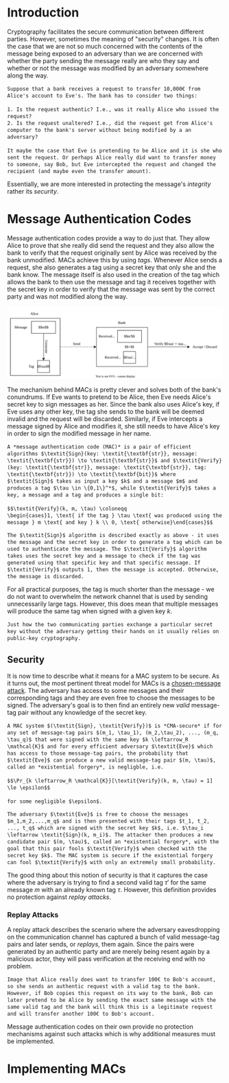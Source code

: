 # Introduction
Cryptography facilitates the secure communication between different parties. However, sometimes the meaning of "security" changes. It is often the case that we are not so much concerned with the contents of the message being exposed to an adversary than we are concerned with whether the party sending the message really are who they say and whether or not the message was modified by an adversary somewhere along the way.

```admonish example
Suppose that a bank receives a request to transfer 10,000€ from Alice's account to Eve's. The bank has to consider two things:

1. Is the request authentic? I.e., was it really Alice who issued the request?
2. Is the request unaltered? I.e., did the request get from Alice's computer to the bank's server without being modified by a an adversary?

It maybe the case that Eve is pretending to be Alice and it is she who sent the request. Or perhaps Alice really did want to transfer money to someone, say Bob, but Eve intercepted the request and changed the recipient (and maybe even the transfer amount).
```

Essentially, we are more interested in protecting the message's *integrity* rather its *security*.

# Message Authentication Codes
Message authentication codes provide a way to do just that. They allow Alice to prove that she really did send the request and they also allow the bank to verify that the request originally sent by Alice was received by the bank unmodified. MACs achieve this by using *tags*. Whenever Alice sends a request, she also generates a tag using a secret key that only she and the bank know. The message itself is also used in the creation of the tag which allows the bank to then use the message and tag it receives together with the secret key in order to verify that the message was sent by the correct party and was not modified along the way.

![](Resources/Images/MACs/MAC%20Mechanism.svg)

The mechanism behind MACs is pretty clever and solves both of the bank's conundrums. If Eve wants to pretend to be Alice, then Eve needs Alice's secret key to sign messages as her. Since the bank also uses Alice's key, if Eve uses any other key, the tag she sends to the bank will be deemed invalid and the request will be discarded. Similarly, if Eve intercepts a message signed by Alice and modifies it, she still needs to have Alice's key in order to sign the modified message in her name.

```admonish danger title="Definition: Message Authentication Code"
A *message authentication code (MAC)* is a pair of efficient algorithms $\textit{Sign}(key: \textit{\textbf{str}}, message: \textit{\textbf{str}}) \to \textit{\textbf{str}}$ and $\textit{Verify}(key: \textit{\textbf{str}}, message: \textit{\textbf{str}}, tag: \textit{\textbf{str}}) \to \textit{\textbf{bit}}$ where $\textit{Sign}$ takes as input a key $k$ and a message $m$ and produces a tag $\tau \in \{0,1\}^*$, while $\textit{Verify}$ takes a key, a message and a tag and produces a single bit:

$$\textit{Verify}(k, m, \tau) \coloneqq 
\begin{cases}1, \text{ if the tag } \tau \text{ was produced using the message } m \text{ and key } k \\ 0, \text{ otherwise}\end{cases}$$
```

```admonish tip title="Definition Breakdown"
The $\textit{Sign}$ algorithm is described exactly as above - it uses the message and the secret key in order to generate a tag which can be used to authenticate the message. The $\textit{Verify}$ algorithm takes uses the secret key and a message to check if the tag was generated using that specific key and that specific message. If $\textit{Verify}$ outputs 1, then the message is accepted. Otherwise, the message is discarded.
```

For all practical purposes, the tag is much shorter than the message - we do not want to overwhelm the network channel that is used by sending unnecessarily large tags. However, this does mean that multiple messages will produce the same tag when signed with a given key $k$.

```admonish note
Just how the two communicating parties exchange a particular secret key without the adversary getting their hands on it usually relies on public-key cryptography. 
```

## Security
It is now time to describe what it means for a MAC system to be secure. As it turns out, the most pertinent threat model for MACs is a [chosen-message attack](index.md). The adversary has access to some messages and their corresponding tags and they are even free to choose the messages to be signed. The adversary's goal is to then find an entirely new *valid* message-tag pair without any knowledge of the secret key.

```admonish danger title="Definition: CMA-Security for Message Authentication Codes"
A MAC system $(\textit{Sign}, \textit{Verify})$ is *CMA-secure* if for any set of message-tag pairs $(m_1, \tau_1), (m_2,\tau_2), ..., (m_q, \tau_q)$ that were signed with the same key $k \leftarrow_R \mathcal{K}$ and for every efficient adversary $\textit{Eve}$ which has access to those message-tag pairs, the probability that $\textit{Eve}$ can produce a new valid message-tag pair $(m, \tau)$, called an *existential forgery*, is negligble, i.e.

$$\Pr_{k \leftarrow_R \mathcal{K}}[\textit{Verify}(k, m, \tau) = 1] \le \epsilon$$

for some negligible $\epsilon$.
```

```admonish tip title="Definition Breakdown"
The adversary $\textit{Eve}$ is free to choose the messages $m_1,m_2,...,m_q$ and is then presented with their tags $t_1, t_2, ..., t_q$ which are signed with the secret key $k$, i.e. $\tau_i \leftarrow \textit{Sign}(k, m_i)$. The attacker then produces a new candidate pair $(m, \tau)$, called an *existential forgery*, with the goal that this pair fools $\textit{Verify}$ when checked with the secret key $k$. The MAC system is secure if the existential forgery can fool $\textit{Verify}$ with only an extremely small probability.
```

The good thing about this notion of security is that it captures the case where the adversary is trying to find a second valid tag $\tau'$ for the same message $m$ with an already known tag $\tau$. However, this definition provides no protection against *replay attacks*.

### Replay Attacks
A replay attack describes the scenario where the adversary eavesdropping on the communication channel has captured a bunch of valid message-tag pairs and later sends, or *replays*, them again. Since the pairs were generated by an authentic party and are merely being resent again by a malicious actor, they will pass verification at the receiving end with no problem.

```admonish example
Image that Alice really does want to transfer 100€ to Bob's account, so she sends an authentic request with a valid tag to the bank. However, if Bob copies this request on its way to the bank, Bob can later pretend to be Alice by sending the exact same message with the same valid tag and the bank will think this is a legitimate request and will transfer another 100€ to Bob's account.
```

Message authentication codes on their own provide no protection mechanisms against such attacks which is why additional measures must be implemented.

# Implementing MACs
